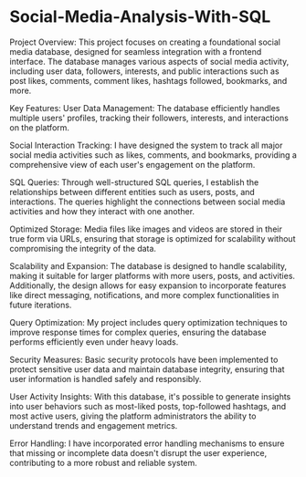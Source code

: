 # Social-Media-Analysis-With-SQL

Project Overview: This project focuses on creating a foundational social media database, designed for seamless integration with a frontend interface. The database manages various aspects of social media activity, including user data, followers, interests, and public interactions such as post likes, comments, comment likes, hashtags followed, bookmarks, and more.

Key Features: User Data Management: The database efficiently handles multiple users' profiles, tracking their followers, interests, and interactions on the platform.

Social Interaction Tracking: I have designed the system to track all major social media activities such as likes, comments, and bookmarks, providing a comprehensive view of each user's engagement on the platform.

SQL Queries: Through well-structured SQL queries, I establish the relationships between different entities such as users, posts, and interactions. The queries highlight the connections between social media activities and how they interact with one another.

Optimized Storage: Media files like images and videos are stored in their true form via URLs, ensuring that storage is optimized for scalability without compromising the integrity of the data.

Scalability and Expansion: The database is designed to handle scalability, making it suitable for larger platforms with more users, posts, and activities. Additionally, the design allows for easy expansion to incorporate features like direct messaging, notifications, and more complex functionalities in future iterations.

Query Optimization: My project includes query optimization techniques to improve response times for complex queries, ensuring the database performs efficiently even under heavy loads.

Security Measures: Basic security protocols have been implemented to protect sensitive user data and maintain database integrity, ensuring that user information is handled safely and responsibly.

User Activity Insights: With this database, it's possible to generate insights into user behaviors such as most-liked posts, top-followed hashtags, and most active users, giving the platform administrators the ability to understand trends and engagement metrics.

Error Handling: I have incorporated error handling mechanisms to ensure that missing or incomplete data doesn't disrupt the user experience, contributing to a more robust and reliable system.

